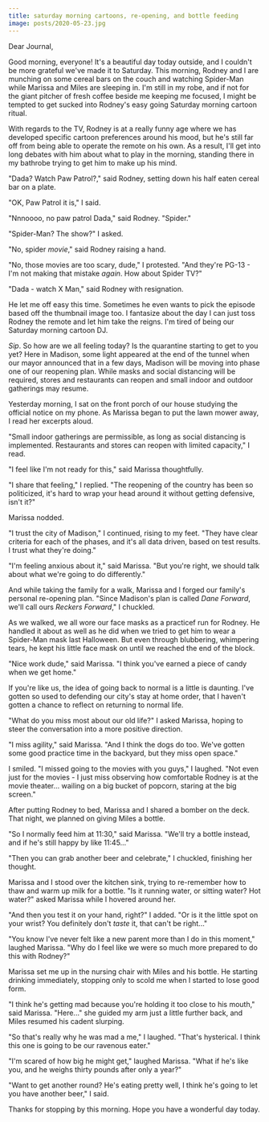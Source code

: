 ```yaml
---
title: saturday morning cartoons, re-opening, and bottle feeding
image: posts/2020-05-23.jpg
---
```


Dear Journal,

Good morning, everyone!  It's a beautiful day today outside, and I
couldn't be more grateful we've made it to Saturday.  This morning,
Rodney and I are munching on some cereal bars on the couch and
watching Spider-Man while Marissa and Miles are sleeping in.  I'm
still in my robe, and if not for the giant pitcher of fresh coffee
beside me keeping me focused, I might be tempted to get sucked into
Rodney's easy going Saturday morning cartoon ritual.

With regards to the TV, Rodney is at a really funny age where we has
developed specific cartoon preferences around his mood, but he's still
far off from being able to operate the remote on his own.  As a
result, I'll get into long debates with him about what to play in the
morning, standing there in my bathrobe trying to get him to make up
his mind.

"Dada?  Watch Paw Patrol?," said Rodney, setting down his half eaten
cereal bar on a plate.

"OK, Paw Patrol it is," I said.

"Nnnoooo, no paw patrol Dada," said Rodney.  "Spider."

"Spider-Man?  The show?" I asked.

"No, spider _movie_," said Rodney raising a hand.

"No, those movies are too scary, dude," I protested.  "And they're
PG-13 - I'm not making that mistake _again_.  How about Spider TV?"

"Dada - watch X Man," said Rodney with resignation.

He let me off easy this time.  Sometimes he even wants to pick the
episode based off the thumbnail image too.  I fantasize about the day
I can just toss Rodney the remote and let him take the reigns.  I'm
tired of being our Saturday morning cartoon DJ.

_Sip_.  So how are we all feeling today?  Is the quarantine starting
to get to you yet?  Here in Madison, some light appeared at the end of
the tunnel when our mayor announced that in a few days, Madison will
be moving into phase one of our reopening plan.  While masks and
social distancing will be required, stores and restaurants can reopen
and small indoor and outdoor gatherings may resume.

Yesterday morning, I sat on the front porch of our house studying the
official notice on my phone.  As Marissa began to put the lawn mower
away, I read her excerpts aloud.

"Small indoor gatherings are permissible, as long as social distancing
is implemented.  Restaurants and stores can reopen with limited
capacity," I read.

"I feel like I'm not ready for this," said Marissa thoughtfully.

"I share that feeling," I replied.  "The reopening of the country has
been so politicized, it's hard to wrap your head around it without
getting defensive, isn't it?"

Marissa nodded.

"I trust the city of Madison," I continued, rising to my feet.  "They
have clear criteria for each of the phases, and it's all data driven,
based on test results.  I trust what they're doing."

"I'm feeling anxious about it," said Marissa.  "But you're right, we
should talk about what we're going to do differently."

And while taking the family for a walk, Marissa and I forged our
family's personal re-opening plan.  "Since Madison's plan is called
_Dane Forward_, we'll call ours _Reckers Forward_," I chuckled.

As we walked, we all wore our face masks as a practicef run for
Rodney.  He handled it about as well as he did when we tried to get
him to wear a Spider-Man mask last Halloween.  But even through
blubbering, whimpering tears, he kept his little face mask on until we
reached the end of the block.

"Nice work dude," said Marissa.  "I think you've earned a piece of
candy when we get home."

If you're like us, the idea of going back to normal is a little is
daunting.  I've gotten so used to defending our city's stay at home
order, that I haven't gotten a chance to reflect on returning to
normal life.

"What do you miss most about our old life?" I asked Marissa, hoping to
steer the conversation into a more positive direction.

"I miss agility," said Marissa.  "And I think the dogs do too.  We've
gotten some good practice time in the backyard, but they miss open
space."

I smiled.  "I missed going to the movies with you guys," I laughed.
"Not even just for the movies - I just miss observing how comfortable
Rodney is at the movie theater... wailing on a big bucket of popcorn,
staring at the big screen."

After putting Rodney to bed, Marissa and I shared a bomber on the
deck.  That night, we planned on giving Miles a bottle.

"So I normally feed him at 11:30," said Marissa.  "We'll try a bottle
instead, and if he's still happy by like 11:45..."

"Then you can grab another beer and celebrate," I chuckled, finishing
her thought.

Marissa and I stood over the kitchen sink, trying to re-remember how
to thaw and warm up milk for a bottle.  "Is it running water, or
sitting water?  Hot water?" asked Marissa while I hovered around her.

"And then you test it on your hand, right?" I added.  "Or is it the
little spot on your wrist?  You definitely don't _taste_ it, that
can't be right..."

"You know I've never felt like a new parent more than I do in this
moment," laughed Marissa.  "Why do I feel like we were so much more
prepared to do this with Rodney?"

Marissa set me up in the nursing chair with Miles and his bottle.  He
starting drinking immediately, stopping only to scold me when I
started to lose good form.

"I think he's getting mad because you're holding it too close to his
mouth," said Marissa.  "Here..." she guided my arm just a little
further back, and Miles resumed his cadent slurping.

"So that's really why he was mad a me," I laughed.  "That's
hysterical.  I think this one is going to be our ravenous eater."

"I'm scared of how big he might get," laughed Marissa.  "What if he's
like you, and he weighs thirty pounds after only a year?"

"Want to get another round?  He's eating pretty well, I think he's
going to let you have another beer," I said.

Thanks for stopping by this morning.  Hope you have a wonderful day
today.
